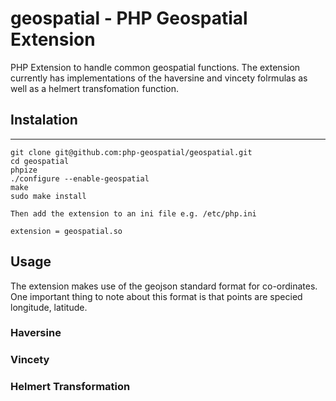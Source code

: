 # geospatial - PHP Geospatial Extension

PHP Extension to handle common geospatial functions. The extension currently has implementations of the haversine and vincety folrmulas as well as a helmert transfomation function.

## Instalation
----------------------------

    git clone git@github.com:php-geospatial/geospatial.git
    cd geospatial
    phpize
    ./configure --enable-geospatial
    make
    sudo make install

    Then add the extension to an ini file e.g. /etc/php.ini

    extension = geospatial.so

## Usage

The extension makes use of the geojson standard format for co-ordinates. One important thing to note about this format is that points are specied longitude, latitude.

### Haversine

### Vincety

### Helmert Transformation

